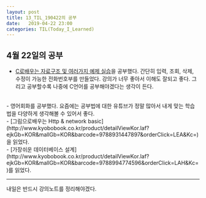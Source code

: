 ```yaml
---
layout: post
title: 13_TIL_190422의 공부
date:   2019-04-22 23:00
categories: TIL(Today_I_Learned)
---
```


## 4월 22일의 공부
- [C로배우는 자료구조 및 여러가지 예제 실습](https://www.youtube.com/watch?v=-XbHQQ8pUQY&list=PL52K_8WQO5oXIATx2vcTvqwxXxoGxxsIz)을 공부했다. 간단히 입력, 조회, 삭제, 수정이 가능한 전화번호부를 만들었다. 강의가 너무 좋아서 이해도 잘되고 좋다. 그리고 공부할수록 나중에 C언어를 공부해야겠다는 생각이 든다.
<br>
- 영어회화를 공부했다. 요즘에는 공부법에 대한 유튜브가 정말 많아서 내게 맞는 학습법을 다양하게 생각해볼 수 있어서 좋다.
<br>
- [그림으로배우는 Http & network basic](http://www.kyobobook.co.kr/product/detailViewKor.laf?ejkGb=KOR&mallGb=KOR&barcode=9788931447897&orderClick=LEA&Kc=)을 읽었다.
<br>
- [가장쉬운 데이터베이스 설계](http://www.kyobobook.co.kr/product/detailViewKor.laf?ejkGb=KOR&mallGb=KOR&barcode=9788994774596&orderClick=LAH&Kc=)를 읽었다.


---

내일은 반드시 강의노트를 정리해야겠다.
